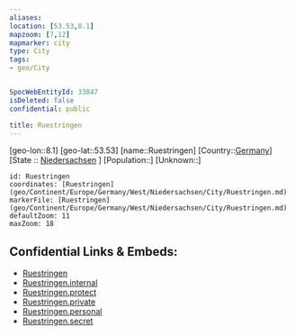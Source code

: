 ```yaml
---
aliases: 
location: [53.53,8.1]
mapzoom: [7,12] 
mapmarker: city 
type: City
tags:
- geo/City


SpocWebEntityId: 33847
isDeleted: false
confidential: public

title: Ruestringen
---
```

[geo-lon::8.1]
[geo-lat::53.53]
[name::Ruestringen]
[Country::[Germany](geo/Continent/Europe/Germany.md)]
[State :: [Niedersachsen](geo/Continent/Europe/Germany/West/Niedersachsen.md) ]
[Population::]
[Unknown::]


```leaflet
id: Ruestringen
coordinates: [Ruestringen](geo/Continent/Europe/Germany/West/Niedersachsen/City/Ruestringen.md)
markerFile: [Ruestringen](geo/Continent/Europe/Germany/West/Niedersachsen/City/Ruestringen.md)
defaultZoom: 11 
maxZoom: 18
```


## Confidential Links & Embeds: 
- [Ruestringen](../../../../../../../../_public/geo/Continent/Europe/Germany/West/Niedersachsen/City/Ruestringen.md) 
- [Ruestringen.internal](../../../../../../../../_internal/geo/Continent/Europe/Germany/West/Niedersachsen/City/Ruestringen.internal.md) 
- [Ruestringen.protect](../../../../../../../../_protect/geo/Continent/Europe/Germany/West/Niedersachsen/City/Ruestringen.protect.md) 
- [Ruestringen.private](../../../../../../../../_private/geo/Continent/Europe/Germany/West/Niedersachsen/City/Ruestringen.private.md) 
- [Ruestringen.personal](../../../../../../../../_personal/geo/Continent/Europe/Germany/West/Niedersachsen/City/Ruestringen.personal.md) 
- [Ruestringen.secret](../../../../../../../../_secret/geo/Continent/Europe/Germany/West/Niedersachsen/City/Ruestringen.secret.md) 
